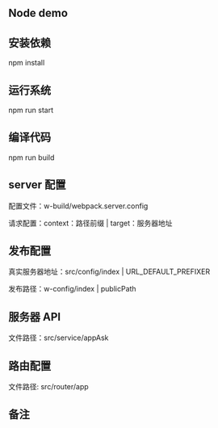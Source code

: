 <!--
 *                        .::::.
 *                      .::::::::.
 *                     :::::::::::
 *                  ..:::::::::::'
 *               '::::::::::::'
 *                 .::::::::::
 *            '::::::::::::::..
 *                 ..::::::::::::.
 *               ``::::::::::::::::
 *                ::::``:::::::::'        .:::.
 *               ::::'   ':::::'       .::::::::.
 *             .::::'      ::::     .:::::::'::::.
 *            .:::'       :::::  .:::::::::' ':::::.
 *           .::'        :::::.:::::::::'      ':::::.
 *          .::'         ::::::::::::::'         ``::::.
 *      ...:::           ::::::::::::'              ``::.
 *     ````':.          ':::::::::'                  ::::..
 *                        '.:::::'                    ':'````..
 *
 * @Author: your name
 * @Date: 2020-05-18 10:57:45
 * @LastEditTime: 2020-10-20 14:13:06
 * @LastEditors: Please set LastEditors
 * @Description: In User Settings Edit
 * @FilePath: \node-business\readme.md
 -->

## Node demo

## 安装依赖

npm install

## 运行系统

npm run start

## 编译代码

npm run build

## server 配置

配置文件：w-build/webpack.server.config

请求配置：context：路径前缀 | target：服务器地址

## 发布配置

真实服务器地址：src/config/index | URL_DEFAULT_PREFIXER

发布路径：w-config/index | publicPath

## 服务器 API

文件路径：src/service/appAsk

## 路由配置

文件路径: src/router/app

## 备注
